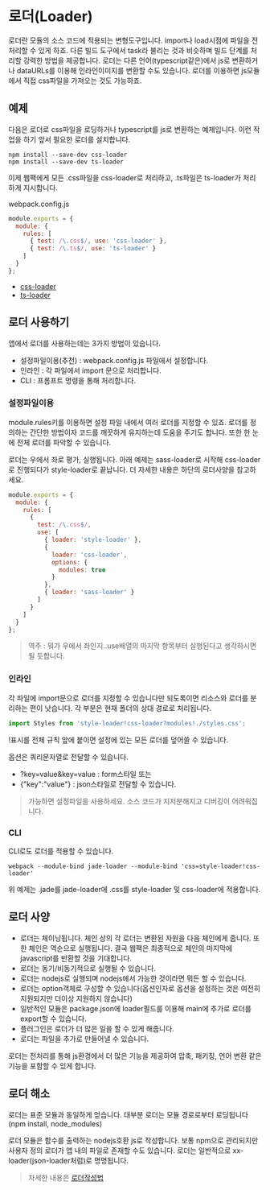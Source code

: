 # 로더(Loader)

로더란 모듈의 소스 코드에 적용되는 변형도구입니다. import나 load시점에 파일을 전처리할 수 있게 하죠. 다른 빌드 도구에서 task라 불리는 것과 비슷하며 빌드 단계를 처리할 강력한 방법을 제공합니다. 로더는 다른 언어(typescript같은)에서 js로 변환하거나 dataURLs를 이용해 인라인이미지를 변환할 수도 있습니다. 로더를 이용하면 js모듈에서 직접 css파일을 가져오는 것도 가능하죠.

## 예제

다음은 로더로 css파일을 로딩하거나 typescript를 js로 변환하는 예제입니다. 이런 작업을 하기 앞서 필요한 로더를 설치합니다.

```
npm install --save-dev css-loader
npm install --save-dev ts-loader
```

이제 웹팩에게 모든 .css파일을 css-loader로 처리하고, .ts파일은 ts-loader가 처리하게 지시합니다.

webpack.config.js
```js
module.exports = {
  module: {
    rules: [
      { test: /\.css$/, use: 'css-loader' },
      { test: /\.ts$/, use: 'ts-loader' }
    ]
  }
};
```

* <a target="_blank" href="로더/css-loader.md">css-loader</a>
* <a target="_blank" href="https://github.com/TypeStrong/ts-loader">ts-loader</a>

## 로더 사용하기

앱에서 로더를 사용하는데는 3가지 방법이 있습니다.

* 설정파일이용(추천) : webpack.config.js 파일에서 설정합니다.
* 인라인 : 각 파일에서 import 문으로 처리합니다.
* CLI : 프롬프트 명령을 통해 처리합니다.

### 설정파일이용
module.rules키를 이용하면 설정 파일 내에서 여러 로더를 지정할 수 있죠. 로더를 정의하는 간단한 방법이자 코드를 깨끗하게 유지하는데 도움을 주기도 합니다. 또한 한 눈에 전체 로더를 파악할 수 있습니다.

로더는 우에서 좌로 평가, 실행됩니다. 아래 예제는 sass-loader로 시작해 css-loader로 진행되다가 style-loader로 끝납니다. 더 자세한 내용은 하단의 로더사양을 참고하세요.

```js
module.exports = {
  module: {
    rules: [
      {
        test: /\.css$/,
        use: [
          { loader: 'style-loader' },
          {
            loader: 'css-loader',
            options: {
              modules: true
            }
          },
          { loader: 'sass-loader' }
        ]
      }
    ]
  }
};
```

> 역주 : 뭐가 우에서 좌인지..use배열의 마지막 항목부터 실행된다고 생각하시면 될 듯합니다.

### 인라인
각 파일에 import문으로 로더를 지정할 수 있습니다만 되도록이면 리소스와 로더를 분리하는 편이 낫습니다. 각 부분은 현재 폴더의 상대 경로로 처리됩니다.

```js
import Styles from 'style-loader!css-loader?modules!./styles.css';
```

!표시를 전체 규칙 앞에 붙이면 설정에 있는 모든 로더를 덮어쓸 수 있습니다.

옵션은 쿼리문자열로 전달할 수 있습니다. 
* ?key=value&key=value :  form스타일 또는
* {"key":"value"} : json스타일로 전달할 수 있습니다.

> 가능하면 설정파일을 사용하세요. 소스 코드가 지저분해지고 디버깅이 어려워집니다.

### CLI

CLI로도 로더를 적용할 수 있습니다.

```
webpack --module-bind jade-loader --module-bind 'css=style-loader!css-loader'
```

위 예제는 .jade를 jade-loader에 .css를 style-loader 및 css-loader에 적용합니다.

## 로더 사양
* 로더는 체이닝됩니다. 체인 상의 각 로더는 변환된 자원을 다음 체인에게 줍니다. 또한 체인은 역순으로 실행됩니다. 결국 웹팩은 최종적으로 체인의 마지막에 javascript를 반환할 것을 기대합니다.
* 로더는 동기/비동기적으로 실행될 수 있습니다.
* 로더는 nodejs로 실행되며 nodejs에서 가능한 것이라면 뭐든 할 수 있습니다.
* 로더는 option객체로 구성할 수 있습니다(옵션인자로 옵션을 설정하는 것은 여전히 지원되지만 더이상 지원하지 않습니다)
* 일반적인 모듈은 package.json에 loader필드를 이용해 main에 추가로 로더를 export할 수 있습니다.
* 플러그인은 로더가 더 많은 일을 할 수 있게 해줍니다.
* 로더는 파일을 추가로 만들어낼 수 있습니다.

로더는 전처리를 통해 js환경에서 더 많은 기능을 제공하여 압축, 패키징, 언어 변환 같은 기능을 포함할 수 있게 합니다.

## 로더 해소
로더는 표준 모듈과 동일하게 얻습니다. 대부분 로더는 모듈 경로로부터 로딩됩니다(npm install, node_modules)

로더 모듈은 함수를 출력하는 nodejs호환 js로 작성합니다. 보통 npm으로 관리되지만 사용자 정의 로더가 앱 내의 파일로 존재할 수도 있습니다.
로더는 일반적으로 xx-loader(json-loader처럼)로 명명됩니다. 

> 자세한 내용은 <a target="_blank" href="컨트리뷰트/로더작성법.md">로더작성법</a>


